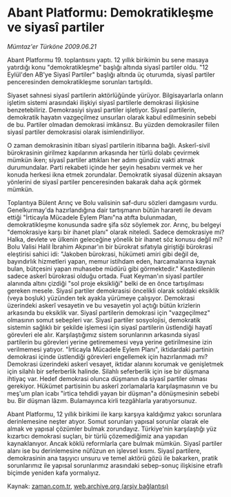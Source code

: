 # Abant Platformu: Demokratikleşme ve siyasî partiler

*Mümtaz'er Türköne 2009.06.21*

<tr><td class="metin" colspan="2" style="padding-top: 20px; padding-left: 5px; padding-right: 10px;">Abant Platformu 19. toplantısını yaptı. 12 yıllık birikimin bu sene masaya yatırdığı konu "demokratikleşme" başlığı altında siyasî partiler oldu. "12 Eylül'den AB'ye Siyasî Partiler" başlığı altında üç oturumda, siyasî partiler penceresinden demokratikleşme sorunları tartışıldı.</td></tr><tr><td class="metin" colspan="2" style="padding-top: 20px; padding-left: 5px; padding-right: 10px;"><p>Siyaset sahnesi siyasî partilerin aktörlüğünde yürüyor. Bilgisayarlarla onların işletim sistemi arasındaki ilişkiyi siyasî partilerle demokrasi ilişkisine benzetebiliriz. Demokrasiyi siyasî partiler işletiyor. Siyasî partilerin, demokratik hayatın vazgeçilmez unsurları olarak kabul edilmesinin sebebi de bu. Partiler olmadan demokrasi imkânsız. Bu yüzden demokrasiler fiilen siyasî partiler demokrasisi olarak isimlendiriliyor.
<p>O zaman demokrasinin itibarı siyasî partilerin itibarına bağlı. Askerî-sivil bürokrasinin girilmez kapılarının arkasında her türlü dolabı çevirmek mümkün iken; siyasî partiler attıkları her adımı gündüz vakti atmak durumundalar. Parti rekabeti içinde her şeyin hesabını vermek ve her konuda herkesi ikna etmek zorundalar. Demokratik siyasal düzenin aksayan yönlerini de siyasî partiler penceresinden bakarak daha açık görmek mümkün.
<p>Toplantıya Bülent Arınç ve Bolu valisinin saf-duru sözleri damgasını vurdu. Genelkurmay'da hazırlandığına dair tartışmanın bütün harareti ile devam ettiği "İrticayla Mücadele Eylem Planı"na atıfta bulunmadan, demokratikleşme konusunda sadre şifa söz söylemek zor. Arınç, bu belgeyi "demokrasiye karşı bir ihanet planı" olarak niteledi. Sadece demokrasiye mi? Halka, devlete ve ülkenin geleceğine yönelik bir ihanet söz konusu değil mi? Bolu Valisi Halil İbrahim Akpınar'ın bir bürokrat sıfatıyla giriştiği bürokrasi eleştirisi sahici idi: "Jakoben bürokrasi, hükümeti amiri gibi değil de, bayındırlık hizmetleri yapan, memur istihdam eden, harcamalarına kaynak bulan, bütçesini yapan muhasebe müdürü gibi görmektedir." Kastedilenin sadece askerî bürokrasi olduğu ortada. Fuat Keyman'ın siyasî partiler alanında altını çizdiği "sol proje eksikliği" belki de en önce tartışılması gereken mesele. Siyasî partiler demokrasisi öncelikli olarak soldaki eksiklik (veya boşluk) yüzünden tek ayakla yürümeye çalışıyor. Demokrasi üzerindeki askerî vesayetin ve bu vesayetin yol açtığı bütün krizlerin arkasında bu eksiklik var. Siyasî partilerin demokrasi için "vazgeçilmez" olmasının somut sebepleri var. Siyasî partiler sosyolojisi, demokratik sistemin sağlıklı bir şekilde işlemesi için siyasî partilerin üstlendiği hayatî görevleri ele alır. Karşılaştığımız sistem sorunlarının arkasında siyasî partilerin bu görevleri yerine getirememesi veya yerine getirilmesine izin verilmemesi yatıyor. "İrticayla Mücadele Eylem Planı", iktidardaki partinin demokrasi içinde üstlendiği görevleri engellemek için hazırlanmadı mı? Demokrasi üzerindeki askerî vesayet, iktidar alanını korumak ve genişletmek için silahlı bir seferberlik halinde. Silahlı seferberlik için ise bir düşmana ihtiyaç var. Hedef demokrasi olunca düşmanın da siyasî partiler olması gerekiyor. Hükümet partisinin bu askerî zorlamalarla karşılaşmasının ve bu meş'um plan icabı "irtica tehdidi yayan bir düşman"a dönüşmesinin sebebi bu. Bir düşman lâzım. Bulamayınca kirli tezgâhlarla yaratıyorsunuz.
<p>Abant Platformu, 12 yıllık birikimi ile karşı karşıya kaldığımız yakıcı sorunlara derinlemesine neşter atıyor. Somut sorunları yapısal sorunlar olarak ele almak ve yapısal çözümler bulmak zorundayız. Türkiye'nin karşılaştığı yüz kızartıcı demokrasi suçları, bir türlü çözemediğimiz ana yapıdan kaynaklanıyor. Ancak köklü reformlarla çare bulmak mümkün. Siyasî partiler alanı ise bu derinlemesine nüfûzun en işlevsel kısmı. Siyasî partilere, demokrasinin ana taşıyıcı unsuru ve temel aktörü gözü ile bakarken, pratik sorunlarımız ile yapısal sorunlarımız arasındaki sebep-sonuç ilişkisine etraflı biçimde yeniden kafa yormalıyız. <br/></p></p></p></p></td></tr>

Kaynak: [zaman.com.tr](http://zaman.com.tr/yazar.do?yazino=861238), [web.archive.org (arşiv bağlantısı)](http://web.archive.org/web/20090626234231/http://www.zaman.com.tr:80/yazar.do?yazino=861238)
